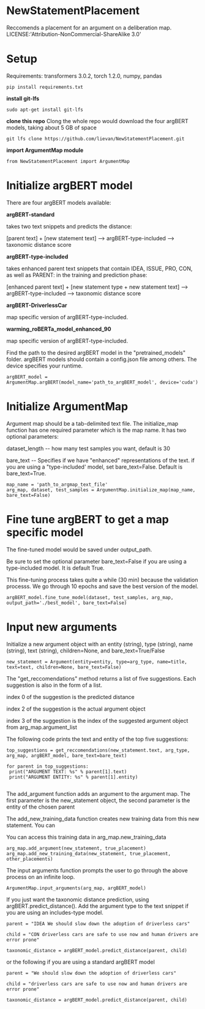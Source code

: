 # NewStatementPlacement
Reccomends a placement for an argument on a deliberation map. LICENSE:'Attribution-NonCommercial-ShareAlike 3.0'
# Setup
Requirements: transformers 3.0.2, torch 1.2.0, numpy, pandas

```
pip install requirements.txt

```

**install git-lfs**
```
sudo apt-get install git-lfs
```

**clone this repo**
Clong the whole repo would download the four argBERT models, taking about 5 GB of space
```
git lfs clone https://github.com/lievan/NewStatementPlacement.git
```

**import ArgumentMap module**
```
from NewStatementPlacement import ArgumentMap
```

# Initialize argBERT model

There are four argBERT models available:

**argBERT-standard**

takes two text snippets and predicts the distance:

[parent text] + [new statement text] --> argBERT-type-included --> taxonomic distance score

**argBERT-type-included**

takes enhanced parent text snippets that contain IDEA, ISSUE, PRO, CON, as well as PARENT: in the training and prediction phase:

[enhanced parent text] + [new statement type + new statement text] --> argBERT-type-included --> taxonomic distance score

**argBERT-DriverlessCar**

map specific version of argBERT-type-included.

**warming_roBERTa_model_enhanced_90** 

map specific version of argBERT-type-included.



Find the path to the desired argBERT model in the "pretrained_models" folder. argBERT models should contain a config.json file among others. The device specifies your runtime. 

```
argBERT_model = ArgumentMap.argBERT(model_name='path_to_argBERT_model', device='cuda')
```

# Initialize ArgumentMap

Argument map should be a tab-delimited text file. The initialize_map function has one required parameter which is the map name. It has two optional parameters:

dataset_length -- how many test samples you want, default is 30

bare_text -- Specifies if we have "enhanced" representations of the text. if you are using a "type-included' model, set bare_text=False. Default is bare_text=True. 

```
map_name = 'path_to_argmap_text_file'
arg_map, dataset, test_samples = ArgumentMap.initialize_map(map_name, bare_text=False)
```

# Fine tune argBERT to get a map specific model

The fine-tuned model would be saved under output_path. 

Be sure to set the optional parameter bare_text=False if you are using a type-included model. It is default True.

This fine-tuning process takes quite a while (30 min) because the validation processs. We go through 10 epochs and save the best version of the model. 

```
argBERT_model.fine_tune_model(dataset, test_samples, arg_map, output_path='./best_model', bare_text=False)
```

# Input new arguments

Initialize a new argument object with an entity (string), type (string), name (string), text (string), children=None, and bare_text=True/False

```
new_statement = Argument(entity=entity, type=arg_type, name=title, text=text, children=None, bare_text=False)
```

The "get_reccomendations" method returns a list of five suggestions. Each suggestion is also in the form of a list.

index 0 of the suggestion is the predicted distance

index 2 of the suggestion is the actual argument object

index 3 of the suggestion is the index of the suggested argument object from arg_map.argument_list 

The following code prints the text and entity of the top five suggestions:

```
top_suggestions = get_reccomendations(new_statement.text, arg_type, arg_map, argBERT_model, bare_text=bare_text)

for parent in top_suggestions:
 print("ARGUMENT TEXT: %s" % parent[1].text)
 print("ARGUMENT ENTITY: %s" % parent[1].entity)
 
```
The add_argument function adds an argument to the argument map. The first parameter is the new_statement object, the second parameter is the entity of the chosen parent

The add_new_training_data function creates new training data from this new statement. You can 

You can access this training data in arg_map.new_training_data

```
arg_map.add_argument(new_statement, true_placement)
arg_map.add_new_training_data(new_statement, true_placement, other_placements)
```

The input arguments function prompts the user to go through the above process on an infinite loop.

```
ArgumentMap.input_arguments(arg_map, argBERT_model)
```

If you just want the taxonomic distance prediction, using argBERT.predict_distance(). Add the argument type to the text snippet if you are using an includes-type model. 

```
parent = "IDEA We should slow down the adoption of driverless cars"

child = "CON driverless cars are safe to use now and human drivers are error prone"

taxonomic_distance = argBERT_model.predict_distance(parent, child)

```
or the following if you are using a standard argBERT model
```
parent = "We should slow down the adoption of driverless cars"

child = "driverless cars are safe to use now and human drivers are error prone"

taxonomic_distance = argBERT_model.predict_distance(parent, child)
```
